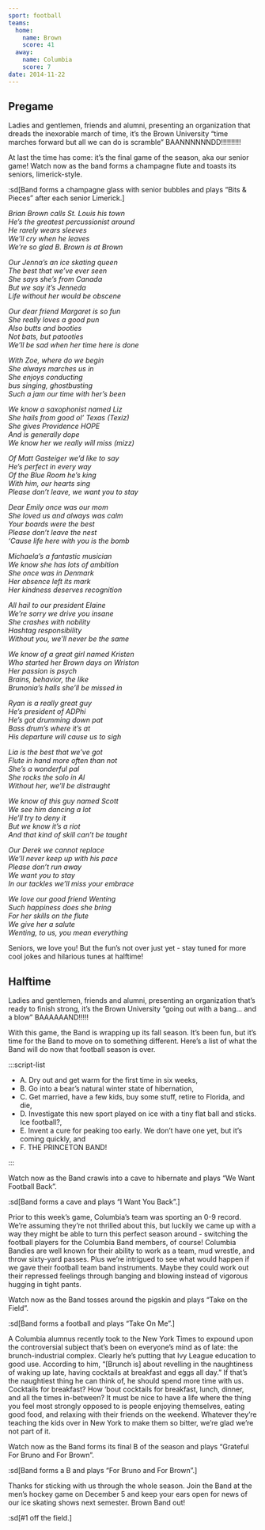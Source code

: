 ```yaml
---
sport: football
teams:
  home:
    name: Brown
    score: 41
  away:
    name: Columbia
    score: 7
date: 2014-11-22
---
```


## Pregame

Ladies and gentlemen, friends and alumni, presenting an organization that dreads the inexorable march of time, it’s the Brown University “time marches forward but all we can do is scramble” BAANNNNNNDD!!!!!!!!!!

At last the time has come: it’s the final game of the season, aka our senior game! Watch now as the band forms a champagne flute and toasts its seniors, limerick-style.

:sd[Band forms a champagne glass with senior bubbles and plays “Bits & Pieces” after each senior Limerick.]

_Brian Brown calls St. Louis his town\
He’s the greatest percussionist around\
He rarely wears sleeves\
We’ll cry when he leaves\
We’re so glad B. Brown is at Brown_

_Our Jenna’s an ice skating queen\
The best that we’ve ever seen\
She says she’s from Canada\
But we say it’s Jenneda\
Life without her would be obscene_

_Our dear friend Margaret is so fun\
She really loves a good pun\
Also butts and booties\
Not bats, but patooties\
We’ll be sad when her time here is done_

_With Zoe, where do we begin\
She always marches us in\
She enjoys conducting\
bus singing, ghostbusting\
Such a jam our time with her’s been_

_We know a saxophonist named Liz\
She hails from good ol’ Texas (Texiz)\
She gives Providence HOPE\
And is generally dope\
We know her we really will miss (mizz)_

_Of Matt Gasteiger we’d like to say\
He’s perfect in every way\
Of the Blue Room he’s king\
With him, our hearts sing\
Please don’t leave, we want you to stay_

_Dear Emily once was our mom\
She loved us and always was calm\
Your boards were the best\
Please don’t leave the nest\
‘Cause life here with you is the bomb_

_Michaela’s a fantastic musician\
We know she has lots of ambition\
She once was in Denmark\
Her absence left its mark\
Her kindness deserves recognition_

_All hail to our president Elaine\
We’re sorry we drive you insane\
She crashes with nobility\
Hashtag responsibility\
Without you, we’ll never be the same_

_We know of a great girl named Kristen\
Who started her Brown days on Wriston\
Her passion is psych\
Brains, behavior, the like\
Brunonia’s halls she’ll be missed in_

_Ryan is a really great guy\
He’s president of ADPhi\
He’s got drumming down pat\
Bass drum’s where it’s at\
His departure will cause us to sigh_

_Lia is the best that we’ve got\
Flute in hand more often than not\
She’s a wonderful pal\
She rocks the solo in Al\
Without her, we’ll be distraught_

_We know of this guy named Scott\
We see him dancing a lot\
He’ll try to deny it\
But we know it’s a riot\
And that kind of skill can’t be taught_

_Our Derek we cannot replace\
We’ll never keep up with his pace\
Please don’t run away\
We want you to stay\
In our tackles we’ll miss your embrace_

_We love our good friend Wenting\
Such happiness does she bring\
For her skills on the flute\
We give her a salute\
Wenting, to us, you mean everything_

Seniors, we love you! But the fun’s not over just yet - stay tuned for more cool jokes and hilarious tunes at halftime!

## Halftime

Ladies and gentlemen, friends and alumni, presenting an organization that’s ready to finish strong, it’s the Brown University “going out with a bang... and a blow” BAAAAAAND!!!!!

With this game, the Band is wrapping up its fall season. It’s been fun, but it’s time for the Band to move on to something different. Here’s a list of what the Band will do now that football season is over.

:::script-list

- A. Dry out and get warm for the first time in six weeks,
- B. Go into a bear’s natural winter state of hibernation,
- C. Get married, have a few kids, buy some stuff, retire to Florida, and die,
- D. Investigate this new sport played on ice with a tiny flat ball and sticks. Ice football?,
- E. Invent a cure for peaking too early. We don’t have one yet, but it’s coming quickly, and
- F. THE PRINCETON BAND!

:::

Watch now as the Band crawls into a cave to hibernate and plays “We Want Football Back”.

:sd[Band forms a cave and plays “I Want You Back”.]

Prior to this week’s game, Columbia’s team was sporting an 0-9 record. We’re assuming they’re not thrilled about this, but luckily we came up with a way they might be able to turn this perfect season around - switching the football players for the Columbia Band members, of course! Columbia Bandies are well known for their ability to work as a team, mud wrestle, and throw sixty-yard passes. Plus we’re intrigued to see what would happen if we gave their football team band instruments. Maybe they could work out their repressed feelings through banging and blowing instead of vigorous hugging in tight pants.

Watch now as the Band tosses around the pigskin and plays “Take on the Field”.

:sd[Band forms a football and plays “Take On Me”.]

A Columbia alumnus recently took to the New York Times to expound upon the controversial subject that’s been on everyone’s mind as of late: the brunch-industrial complex. Clearly he’s putting that Ivy League education to good use. According to him, “\[Brunch is] about revelling in the naughtiness of waking up late, having cocktails at breakfast and eggs all day.” If that’s the naughtiest thing he can think of, he should spend more time with us. Cocktails for breakfast? How ‘bout cocktails for breakfast, lunch, dinner, and all the times in-between? It must be nice to have a life where the thing you feel most strongly opposed to is people enjoying themselves, eating good food, and relaxing with their friends on the weekend. Whatever they’re teaching the kids over in New York to make them so bitter, we’re glad we’re not part of it.

Watch now as the Band forms its final B of the season and plays “Grateful For Bruno and For Brown”.

:sd[Band forms a B and plays “For Bruno and For Brown”.]

Thanks for sticking with us through the whole season. Join the Band at the men’s hockey game on December 5 and keep your ears open for news of our ice skating shows next semester. Brown Band out!

:sd[#1 off the field.]
